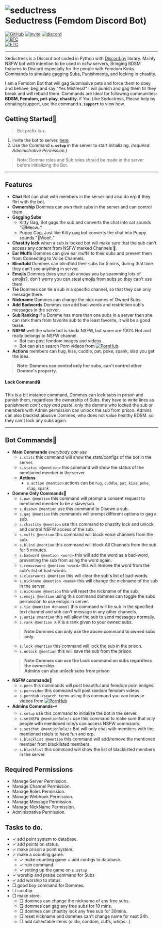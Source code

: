# ![seductress](seductress_icon.jpg)<br>Seductress (Femdom Discord Bot) 

[![GitHub](https://img.shields.io/static/v1?label=Github&logo=github&message=%20&color=ffffff&style=plastic)](https://github.com/Seductress-5834/Indroduction "GitHub Page")
[![invite](https://img.shields.io/static/v1?label=Bot%20invite&logo=robot&message=here&color=green&style=plastic)](https://bit.ly/3uZ0PNG "Bot Invite link")
[![discord](https://img.shields.io/discord/895203728230064150?color=F2A2C0&label=Seductress%20Support%20Server&logo=discord&logoColor=F2A2C0&style=plastic)](https://discord.gg/9gGJamu2Mk "Join Server")
<br>[![BTC](https://img.shields.io/static/v1?label=BTC&logo=bitcoin&message=39beULEyEDSEoa7VqaqaPinty4MGcujBfM&color=yellow&style=plastic)](BTC.svg "BTC QR Code")
<br>[![ETC](https://img.shields.io/static/v1?label=ETC&logo=ethereum&message=0x97B5dD5D5a0dC15A5798Cb7444CdC2F2884763AA&color=blue&style=plastic)](ETC.svg "ETC QR Code")
___

Seductress is a Discord bot coded in Python with [Discord.py](https://discordpy.readthedocs.io/en/master/api.html "Docs") library.
Mainly NSFW bot with intention to be used in nsfw servers, Bringing BDSM features to Discord especially for the people with Femdom Kinks. Commands to simulate gagging Subs, Punishments, and locking in chastity.

I am a Femdom Bot that will gag Submissive pets and force them to obey and behave, beg and say "Yes Mistress!"
I will punish and gag them till they break and will rebuild them. Commands are Ideal for following communities: **BDSM, Femdom, pet-play, chastity.**
if You Like Seductress, Please help by donating/support, use the command **`s.support`** to view how.

## Getting Started🚀
> Bot prefix is **`s.`**

 1. Invite the bot to server. [here](https://bit.ly/3uZ0PNG "Bot Invite link")<br>
 1. Use the Command **`s.setup`** in the server to start initializing. *(required Administrative Permission.)*
 > Note: Domme roles and Sub roles should be made in the server before initializing the Bot.
___

## Features
- **Chat** Bot can chat with members in the server and also do erp if they flirt with the bot.
- **Ownership** Dommes can own their subs in the server and can control them.
- **Gagging Subs**
	- Kitty Gag, Bot gags the sub and converts the chat into cat sounds "🐱Meow.."
	- Puppy Gag, Just like Kitty gag bot converts the chat into Puppy sounds "🐶Woof.."
- **Chastity lock** when a sub is locked bot will make sure that the sub can't access any content from NSFW marked Channels 🔐.
- **Ear Muffs** Dommes can give ear muffs to their subs and prevent them from Connecting to Voice Channels.
- **Blindfold** Dommes can blindfold their subs for 5 mins, during that time they can't see anything in server.
- **Emojis** Dommes does your sub annoys you by spamming lots of emojis?, don't worry you can steal emojis from subs so they can't use them.
- **Tie** Dommes can tie a sub in a specific channel, so that they can only message there.
- **Nickname** Dommes can change the nick names of Owned Subs.
- **Add Badwords** Dommes can add bad-words and restriction sub's messages in the server.
- **Sub Ranking** if a Domme has more than one subs in a server then she can rank them from favorite sub to the least favorite, it will be a good tease.
- **NSFW** well the whole bot is kinda NSFW, but some are 100% Hot and really belongs to NSFW channel.
	- Bot can post femdom images and videos.
	- Bot can also search Porn videos from [![PornHub](Pornhub-Logo.png)](https://www.pornhub.com/ "Really? Do I wanna explain what it is?")
- **Actions** members can hug, kiss, cuddle, pat, poke, spank, slap you get the idea.

> **Note: Dommes can control only her subs, can't control other Domme's property.**

#### Lock Command🔒
This is a bit instance command, Dommes can lock subs in prison and punish them, regardless the ownership of Subs. they have to write lines as punishment *can't copy and paste.*
only the domme who locked the sub or members with Admin permission can unlock the sub from prison. Admins can also blacklist abusive Dommes, who does not value healthy BDSM. so they can't lock any subs again.
___
## Bot Commands🤖
- **Main Commands** *everybody can use*
	- `s.stats` this command will show the stats/configs of the bot in the server.
	- `s.status <@mention>` this command will show the status of the mentioned member in the server.
	- **Actions**
		- `s.action @mention` actions can be `hug`, `cuddle`, `pat`, `kiss`, `poke`, `slap`, `spank`
- **Domme Only Commands**👠
	- `s.own @mention` this command will prompt a consent request to mentioned member to be a slave/sub.
	- `s.disown @mention` use this command to Disown a sub.
	- `s.gag @mention` this commands will prompt different options to gag a sub.
	- `s.chastity @mention` use this command to chastity lock and unlock, and control NSFW access of the sub.
	- `s.muffs @mention` this command will block voice channels from the sub.
	- `s.blind @mention` this command will block All Channels from the sub for 5 minutes.
	- `s.badword @mention <word>` this will add the word as a bad-word, preventing the sub from using the word again.
	- `s.removeword @mention <word>` this will remove the word from the sub's list of bad-words.
	- `s.clearwords @mention` this will clear the sub's list of bad-words.
	- `s.nickname @mention <name>` this will change the nickname of the sub in the server.
	- `s.nickname @mention` this will reset the nickname of the sub.
	- `s.emoji @mention` using this command dommes can toggle the subs permission to use emojis in server.
	- `s.tie @mention #channel` this command will tie sub in the specified text channel and sub can't message in any other channels.
	- `s.untie @mention` this will allow the sub to send messages normally.
	- `s.rank @mention X` X is a rank given to your owned subs.
	> **Note:Dommes can only use the above command to owned subs only.**
	- `s.lock @mention` this command will lock the sub in the prison.
	- `s.unlock @mention` this will save the sub from the prison.
	> **Note:Dommes can use the Lock command on subs regardless the ownership.**<br>
	> **Admins can also unlock subs from prison**
- **NSFW commands**🔞
	- `s.porn` this commands will post beautiful and femdom porn images.
	- `s.pornvideo` this command will post random femdom videos.
	- `s.pornhub <search term>` using this command you can browse videos from [![PornHub](Pornhub-Logo.png)](https://www.pornhub.com/ "Really? Do I wanna explain what it is?")
- **Admins Commands**🗝️
	- `s.setup` use this command to initialize the bot in the server.
	- `s.setNSFW @mentionRole/s` use this command to make sure that only people with mentioned role/s can access NSFW commands.
	- `s.setchat @mentionRole/s` Bot will only chat with members with the mentioned role/s to have fun and erp.
	- `s.blacklist @mention` this command will add/remove the mentioned member from blacklisted members.
	- `s.blacklist` this command will show the list of blacklisted members in the server.



## Required Permissions
- Manage Server Permission.
- Manage Channel Permission.
- Manage Roles Permission.
- Manage Webhook Permission.
- Manage Message Permission.
- Manage NickName Permission.
- Administrative Permission.

## Tasks to do.

- &check; add point system to database.
- &check; add points on status.
- &check; make prison a point system.
- &check; make a counting game.
	- &check; make counting game + add configs to database.
	- &check; ruin command.
	- &check; setting up the game on `s.setup`
- &check; worship and praise command for Subs
- &check; add worship to status.
- &square; good boy command for Dommes.
- &square; coinflip
- &square; make store.
	- &square; dommes can change the nickname of any free subs.
	- &square; dommes can gag any free subs for 10 mins.
	- &square; dommes can chastity lock any free sub for 30mins.
	- &square; reset nickname and dommes can't change name for next 24h.
	- &square; add collectable items (dildo, condom, cuffs, whips...)